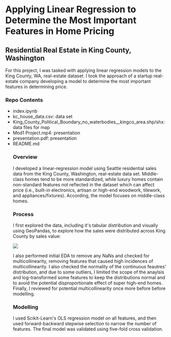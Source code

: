 # Applying Linear Regression to Determine the Most Important Features in Home Pricing

## Residential Real Estate in King County, Washington

For this project, I was tasked with applying linear regression models to the King County, WA, real-estate dataset.  I took the approach of a startup real-estate company developing a model to determine the most important features in determining price.  

### Repo Contents

<ul>
    <li> index.ipynb
    <li> kc_house_data.csv: data set
    <li> King_County_Political_Boundary_no_waterbodies__kingco_area.shp/shx: data files for map
    <li> Mod1 Project.mp4: presentation
    <li> presentation.pdf: presentation
    <li> README.md 

### Overview

I developed a linear-regression model using Seattle residential sales data from the King County, Washington, real-estate data set. Middle-class homes tend to be more standardized, while luxury homes contain non-standard features not reflected in the dataset which can affect price (i.e., built-in electronics, artisan or high-end woodwork, tilework, and appliances/fixtures).  According, the model focuses on middle-class homes. 

### Process

I first explored the data, including it's tabular distribution and visually using GeoPandas, to explore how the sales were distributed across King County by sales value: 

<img src = "https://github.com/jnels13/King_County_Real_Estate_Sales_Linear_Regression_Modeling/blob/master/map.png">

I also performed initial EDA to remove any NaNs and checked for multicollinearity, removing features that caused high incidences of multicollinearity.  I also checked the normality of the continuous feautres' distribution, and due to some outliers, I limited the scope of the anaylsis and log-transformed some features to keep the distributions normal and to avoid the potential disproportionate effect of super high-end homes.  Finally, I reviewed for potential multicollinearity once more before before modelling. 

### Modelling

I used Scikit-Learn's OLS regression model on all features, and then used forward-backward stepwise selection to narrow the number of features. The final model was validated using five-fold cross validation.  
